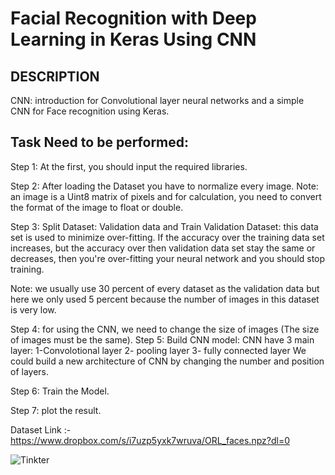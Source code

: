 # Facial Recognition with Deep Learning in Keras Using CNN

## DESCRIPTION
CNN: introduction for Convolutional layer neural networks and a simple CNN for Face recognition using Keras.

## Task Need to be performed:
Step 1:  At the first, you should input the required libraries.

Step 2: After loading the Dataset you have to normalize every image.
Note: an image is a Uint8 matrix of pixels and for calculation, you need to convert the format of the image to float or double.

Step 3: Split Dataset: Validation data and Train
Validation Dataset: this data set is used to minimize over-fitting. If the accuracy over the training data set increases, but the accuracy over then validation data set stay the same or decreases, then you're over-fitting your neural network and you should stop training.

Note: we usually use 30 percent of every dataset as the validation data but here we only used 5 percent because the number of images in this dataset is very low.

Step 4: for using the CNN, we need to change the size of images (The size of images must be the same).
Step 5: Build CNN model: CNN have 3 main layer:
 1-Convolotional layer
 2- pooling layer
 3- fully connected layer
We could build a new architecture of CNN by changing the number and position of layers.

Step 6: Train the Model.

Step 7: plot the result.


Dataset Link :- https://www.dropbox.com/s/i7uzp5yxk7wruva/ORL_faces.npz?dl=0

![Tinkter](https://cdn.lynda.com/course/628706/628706-637286226106614922-16x9.jpg)

